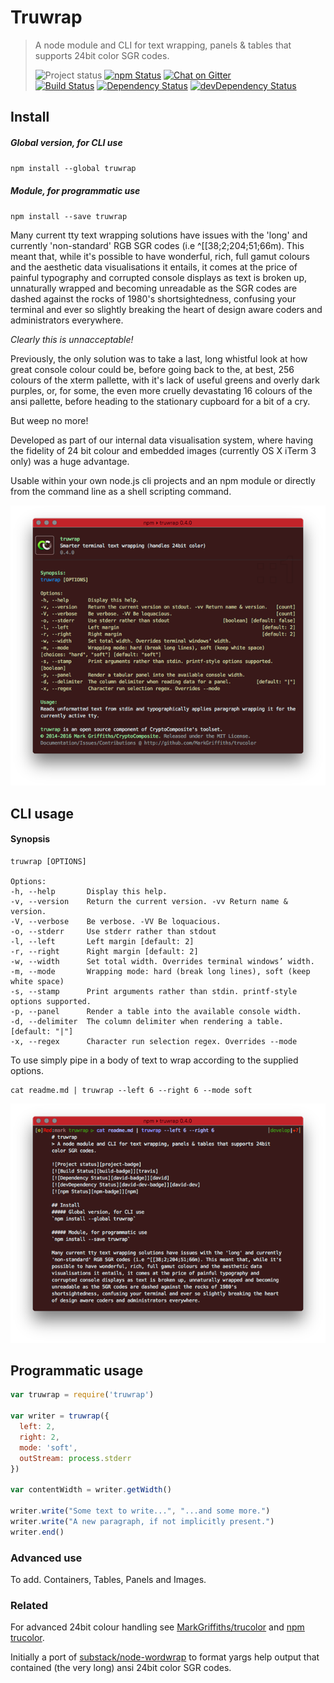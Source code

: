 # Truwrap
> A node module and CLI for text wrapping, panels & tables that supports 24bit color SGR codes.
>
>![Project status][project-badge]
[![npm Status][npm-badge]][npm]
[![Chat on Gitter][gitter-badge]][gitter]  
[![Build Status][build-badge]][travis]
[![Dependency Status][david-badge]][david]
[![devDependency Status][david-dev-badge]][david-dev]

## Install
##### Global version, for CLI use
`npm install --global truwrap`

##### Module, for programmatic use
`npm install --save truwrap`

Many current tty text wrapping solutions have issues with the 'long' and currently 'non-standard' RGB SGR codes (i.e ^[[38;2;204;51;66m). This meant that, while it's possible to have wonderful, rich, full gamut colours and the aesthetic data visualisations it entails, it comes at the price of painful typography and corrupted console displays as text is broken up, unnaturally wrapped and becoming unreadable as the SGR codes are dashed against the rocks of 1980's shortsightedness, confusing your terminal and ever so slightly breaking the heart of design aware coders and administrators everywhere.

_Clearly this is unnacceptable!_

Previously, the only solution was to take a last, long whistful look at how great console colour could be, before going back to the, at best, 256 colours of the xterm pallette, with it's lack of useful greens and overly dark purples, or, for some, the even more cruelly devastating 16 colours of the ansi pallette, before heading to the stationary cupboard for a bit of a cry.

But weep no more!

Developed as part of our internal data visualisation system, where having the fidelity of 24 bit colour and embedded images (currently OS X iTerm 3 only) was a huge advantage.

Usable within your own node.js cli projects and an npm module or directly from the command line as a shell scripting command.

![Screengrab][grab]

## CLI usage

#### Synopsis

```text
truwrap [OPTIONS]

Options:
-h, --help       Display this help.
-v, --version    Return the current version. -vv Return name & version.
-V, --verbose    Be verbose. -VV Be loquacious.
-o, --stderr     Use stderr rather than stdout
-l, --left       Left margin [default: 2]
-r, --right      Right margin [default: 2]
-w, --width      Set total width. Overrides terminal windows’ width.
-m, --mode       Wrapping mode: hard (break long lines), soft (keep white space)
-s, --stamp      Print arguments rather than stdin. printf-style options supported.
-p, --panel      Render a table into the available console width.
-d, --delimiter  The column delimiter when rendering a table. [default: "|"]
-x, --regex      Character run selection regex. Overrides --mode

```

To use simply pipe in a body of text to wrap according to the supplied options.

    cat readme.md | truwrap --left 6 --right 6 --mode soft

![Example Screengrab][example]

## Programmatic usage

```js
var truwrap = require('truwrap')

var writer = truwrap({
  left: 2,
  right: 2,
  mode: 'soft',
  outStream: process.stderr
})

var contentWidth = writer.getWidth()

writer.write("Some text to write...", "...and some more.")
writer.write("A new paragraph, if not implicitly present.")
writer.end()
```

### Advanced use

To add. Containers, Tables, Panels and Images.

### Related

For advanced 24bit colour handling see [MarkGriffiths/trucolor](https://github.com/MarkGriffiths/trucolor) and [npm trucolor](https://www.npmjs.com/package/trucolor).

Initially a port of [substack/node-wordwrap](https://github.com/substack/node-wordwrap) to format yargs help output that contained (the very long) ansi 24bit color SGR codes.

[grab]: https://raw.githubusercontent.com/MarkGriffiths/truwrap/master/media/truwrap.png
[example]: https://raw.githubusercontent.com/MarkGriffiths/truwrap/master/media/example.png

[project-badge]: http://img.shields.io/badge/status-beta-blue.svg?style=flat
[build-badge]: http://img.shields.io/travis/MarkGriffiths/truwrap.svg?branch=master&style=flat
[david-badge]: http://img.shields.io/david/MarkGriffiths/truwrap.svg?style=flat
[david-dev-badge]: http://img.shields.io/david/dev/MarkGriffiths/truwrap.svg?style=flat
[npm-badge]: https://img.shields.io/npm/v/truwrap.svg?style=flat
[gitter-badge]: https://badges.gitter.im/MarkGriffiths/help.svg

[travis]: https://travis-ci.org/MarkGriffiths/truwrap
[david]: https://david-dm.org/MarkGriffiths/truwrap
[david-dev]: https://david-dm.org/MarkGriffiths/truwrap#info=devDependencies
[npm]: https://www.npmjs.com/package/truwrap
[gitter]: https://gitter.im/MarkGriffiths/help?utm_source=badge&utm_medium=badge&utm_campaign=pr-badge&utm_content=badge
